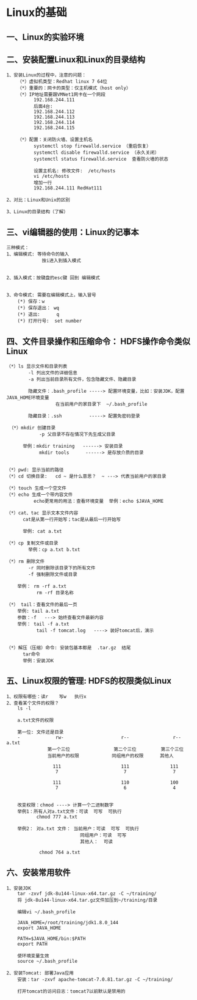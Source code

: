 

# Linux的基础

## 一、Linux的实验环境

## 二、安装配置Linux和Linux的目录结构
	1、安装Linux的过程中，注意的问题：
		（*）虚拟机类型：Redhat linux 7 64位
		（*）重要的：网卡的类型：仅主机模式（host only）
		（*）IP地址需要跟VMNet1网卡在一个网段
		      192.168.244.111
			  后面4台:
			  192.168.244.112
			  192.168.244.113
			  192.168.244.114
			  192.168.244.115

		（*）配置：关闭防火墙、设置主机名
		      systemctl stop firewalld.service （重启恢复）
			  systemctl disable firewalld.service （永久关闭）
		      systemctl status firewalld.service  查看防火墙的状态

			  设置主机名: 修改文件:  /etc/hosts
			  vi /etc/hosts
			  增加一行
			  192.168.244.111 RedHat111

	2、对比：Linux和Unix的区别

	3、Linux的目录结构（了解）

## 三、vi编辑器的使用：Linux的记事本

	三种模式：
	1、编辑模式: 等待命令的输入
	             按i进入到插入模式


	2、插入模式：按键盘的esc键 回到 编辑模式


	3、命令模式: 需要在编辑模式上，输入冒号
	    (*) 保存：w
        (*) 保存退出： wq
	    (*) 退出:      q
	    (*) 打开行号:  set number


## 四、文件目录操作和压缩命令： HDFS操作命令类似Linux

	（*）ls 显示文件和目录列表
	        -l 列出文件的详细信息
	        -a 列出当前目录所有文件，包含隐藏文件、隐藏目录

			隐藏文件：.bash_profile -----> 配置环境变量，比如：安装JDK，配置JAVA_HOME环境变量
			          在当前用户的家目录下  ~/.bash_profile

			隐藏目录：.ssh          -----> 配置免密码登录

	 （*）mkdir 创建目录
	            -p 父目录不存在情况下先生成父目录

		  举例：mkdir training   ------> 安装目录
		        mkdir tools      ------> 是存放介质的目录


	（*）pwd: 显示当前的路径
	（*）cd 切换目录:   cd ~ 是什么意思？  ~ ---> 代表当前用户的家目录

	（*）touch 生成一个空文件
	（*）echo 生成一个带内容文件
	          echo更常用的用法：查看环境变量  举例：echo $JAVA_HOME

	（*）cat、tac 显示文本文件内容
	      cat是从第一行开始写；tac是从最后一行开始写

		  举例: cat a.txt

	（*）cp 复制文件或目录
	        举例：cp a.txt b.txt

	（*）rm 删除文件
	        -r 同时删除该目录下的所有文件
	        -f 强制删除文件或目录

		举例： rm -rf a.txt
		       rm -rf 目录名称

	（*） tail：查看文件的最后一页
	    举例: tail a.txt
		参数：-f   ---> 始终查看文件最新内容
		举例： tail -f a.txt  
               tail -f tomcat.log   ----> 装好tomcat后，演示


	（*）解压（压缩）命令: 安装包基本都是  .tar.gz  结尾
	      tar命令
		  举例：安装JDK

## 五、Linux权限的管理: HDFS的权限类似Linux
	1、权限有哪些：读r    写w   执行x
	2、查看某个文件的权限？
	    ls -l

		a.txt文件的权限

		第一位: 文件还是目录
		-             rw-                     r--                r--          a.txt
		           第一个三位                第二个三位         第三个三位
				   当前用户的权限            同组用户的权限      其他人

				     111                      111               111
					  7                        7                 7

					 111                      110               100
					  7                        6                 4


        改变权限：chmod ----> 计算一个二进制数字
		举例1：所有人对a.txt文件：可读  可写  可执行
		       chmod 777 a.txt

		举例2： 对a.txt 文件： 当前用户：可读  可写  可执行
		                       同组用户：可读  可写
							   其他人：  可读

				chmod 764 a.txt


## 六、安装常用软件

	1、安装JDK
	    tar -zxvf jdk-8u144-linux-x64.tar.gz -C ~/training/
		将 jdk-8u144-linux-x64.tar.gz文件加压到~/training/目录

		编辑vi ~/.bash_profile

		JAVA_HOME=/root/training/jdk1.8.0_144
		export JAVA_HOME

		PATH=$JAVA_HOME/bin:$PATH
		export PATH

		使环境变量生效
		source ~/.bash_profile

	2、安装Tomcat: 部署Java应用
		安装：tar -zxvf apache-tomcat-7.0.81.tar.gz -C ~/training/

		打开tomcat的访问日志：tomcat7以前默认是禁用的

